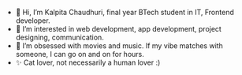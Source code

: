 - 👋 Hi, I’m Kalpita Chaudhuri, final year BTech student in IT, Frontend developer.
- 👀 I’m interested in web development, app development, project designing, communication. 
- 🌱 I’m obsessed with movies and music. If my vibe matches with someone, I can go on and on for hours.
- ✨ Cat lover, not necessarily a human lover :)
